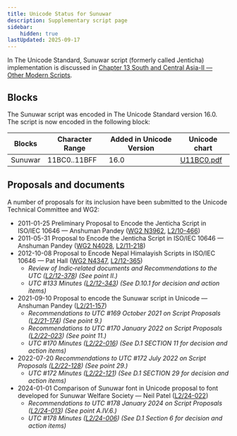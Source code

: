 ```yaml
---
title: Unicode Status for Sunuwar
description: Supplementary script page
sidebar:
    hidden: true
lastUpdated: 2025-09-17
---
```


In The Unicode Standard, Sunuwar script (formerly called Jenticha) implementation is discussed in [Chapter 13 South and Central Asia-II — Other Modern Scripts](https://www.unicode.org/versions/latest/core-spec/chapter-13/#G746336).

## Blocks

The Sunuwar  script was encoded in The Unicode Standard version 16.0. The script is now encoded in the following block:

| Blocks | Character Range | Added in Unicode Version | Unicode chart |
| ------ | --------------- | ------------------------ | ------------- |
| Sunuwar  | 11BC0..11BFF | 16.0 | [U11BC0.pdf](http://www.unicode.org/charts/PDF/U11BC0.pdf) |

## Proposals and documents

A number of proposals for its inclusion have been submitted to the Unicode Technical Committee and WG2:
- 2011-01-25 Preliminary Proposal to Encode the Jenticha Script in ISO/IEC 10646 — Anshuman Pandey ([WG2 N3962](https://www.unicode.org/wg2/docs/n3962.pdf), [L2/10-466](http://www.unicode.org/cgi-bin/GetMatchingDocs.pl?L2/10-466))
- 2011-05-31 Proposal to Encode the Jenticha Script in ISO/IEC 10646 — Anshuman Pandey ([WG2 N4028](https://www.unicode.org/wg2/docs/n4028.pdf), [L2/11-218](http://www.unicode.org/cgi-bin/GetMatchingDocs.pl?L2/11-218))
- 2012-10-08 Proposal to Encode Nepal Himalayish Scripts in ISO/IEC 10646 — Pat Hall ([WG2 N4347](https://www.unicode.org/wg2/docs/n4347.pdf), [L2/12-365](http://www.unicode.org/cgi-bin/GetMatchingDocs.pl?L2/12-365))
  - _Review of Indic‐related documents and Recommendations to the UTC ([L2/12-378](http://www.unicode.org/cgi-bin/GetMatchingDocs.pl?L2/12-378)) (See point II.)_
  - _UTC #133 Minutes ([L2/12-343](http://www.unicode.org/L2/L2012/12343.htm)) (See D.10.1 for decision and action items)_
- 2021-09-10 Proposal to encode the Sunuwar script in Unicode — Anshuman Pandey ([L2/21-157](http://www.unicode.org/cgi-bin/GetMatchingDocs.pl?L2/21-157))
  - _Recommendations to UTC #169 October  2021 on Script Proposals ([L2/21-174](http://www.unicode.org/L2/L2021/21174-script-adhoc-rept.pdf)) (See point 9.)_
  - _Recommendations to UTC #170 January 2022 on Script Proposals ([L2/22-023](http://www.unicode.org/L2/L2022/22023-script-adhoc-rept.pdf)) (See point 11.)_
  - _UTC #170 Minutes ([L2/22-016](https://www.unicode.org/L2/L2022/22016.htm)) (See D.1 SECTION 11 for decision and action items)_
- 2022-07-20 _Recommendations to UTC #172 July 2022 on Script Proposals ([L2/22-128](http://www.unicode.org/cgi-bin/GetMatchingDocs.pl?L2/22-128)) (See point 29.)_
  - _UTC #172 Minutes ([L2/22-121](https://www.unicode.org/L2/L2022/22121.htm)) (See D.1 SECTION 29 for decision and action items)_
- 2024-01-01 Comparison of Sunuwar font in Unicode proposal to font developed for Sunuwar Welfare Society — Neil Patel ([L2/24-022](http://www.unicode.org/cgi-bin/GetMatchingDocs.pl?L2/24-022))
  - _Recommendations to UTC #178 January 2024 on Script Proposals ([L2/24-013](http://www.unicode.org/cgi-bin/GetMatchingDocs.pl?L2/24-013)) (See point A.IV.6.)_
  - _UTC #178 Minutes ([L2/24-006](https://www.unicode.org/L2/L2024/24006.htm)) (See D.1 Section 6 for decision and action items)_
